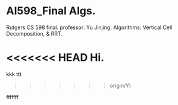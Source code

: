 # AI598_Final Algs.
Rutgers CS 598 final. professor: Yu Jinjing. Algorithms: Vertical Cell Decomposition, &amp; RRT.

<<<<<<< HEAD
Hi.
=======


kkk
ttt

>>>>>>> origin/YI

fffffff